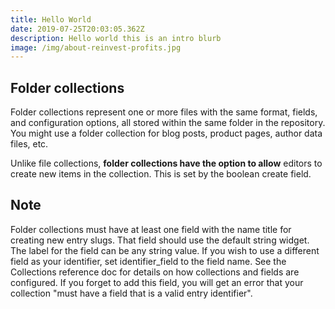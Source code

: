 ```yaml
---
title: Hello World
date: 2019-07-25T20:03:05.362Z
description: Hello world this is an intro blurb
image: /img/about-reinvest-profits.jpg
---
```

## Folder collections

Folder collections represent one or more files with the same format, fields, and configuration options, all stored within the same folder in the repository. You might use a folder collection for blog posts, product pages, author data files, etc.

Unlike file collections, **folder collections have the option to allow** editors to create new items in the collection. This is set by the boolean create field.

## Note

Folder collections must have at least one field with the name title for creating new entry slugs. That field should use the default string widget. The label for the field can be any string value. If you wish to use a different field as your identifier, set identifier_field to the field name. See the Collections reference doc for details on how collections and fields are configured. If you forget to add this field, you will get an error that your collection "must have a field that is a valid entry identifier".
